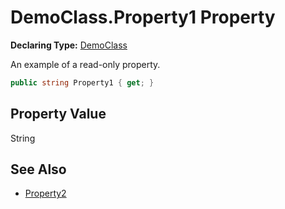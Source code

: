# DemoClass.Property1 Property

**Declaring Type:** [DemoClass](../DemoClass.md)

An example of a read\-only property.

```csharp
public string Property1 { get; }
```

## Property Value

String

## See Also

- [Property2](DemoClass.Property2.md)
